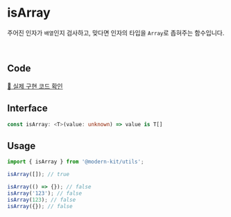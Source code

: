 # isArray

주어진 인자가 `배열`인지 검사하고, 맞다면 인자의 타입을 `Array`로 좁혀주는 함수입니다.

<br />

## Code
[🔗 실제 구현 코드 확인](https://github.com/modern-agile-team/modern-kit/blob/main/packages/utils/src/validator/isArray/index.ts)

## Interface
```ts title="typescript"
const isArray: <T>(value: unknown) => value is T[]
```

## Usage
```ts title="typescript"
import { isArray } from '@modern-kit/utils';

isArray([]); // true

isArray(() => {}); // false
isArray('123'); // false
isArray(123); // false
isArray({}); // false
```
